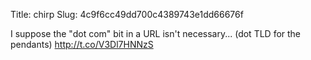Title: chirp
Slug: 4c9f6cc49dd700c4389743e1dd66676f

I suppose the "dot com" bit in a URL isn't necessary... (dot TLD for the pendants) <a href="http://t.co/V3Dl7HNNzS">http://t.co/V3Dl7HNNzS</a>
